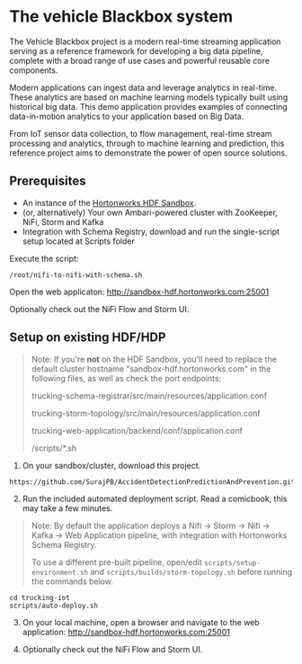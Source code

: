 # The vehicle Blackbox system

The Vehicle Blackbox project is a modern real-time streaming application serving as a reference framework for developing a big data pipeline, complete with a broad range of use cases and powerful reusable core components.

Modern applications can ingest data and leverage analytics in real-time.  These analytics are based on machine learning models typically built using historical big data.  This demo application provides examples of connecting data-in-motion analytics to your application based on Big Data.

From IoT sensor data collection, to flow management, real-time stream processing and analytics, through to machine learning and prediction, this reference project aims to demonstrate the power of open source solutions.

## Prerequisites

-   An instance of the [Hortonworks HDF Sandbox](#).
-   (or, alternatively) Your own Ambari-powered cluster with ZooKeeper, NiFi, Storm and Kafka
-   Integration with Schema Registry, download and run the single-script setup located at Scripts folder


Execute the script:
```
/root/nifi-to-nifi-with-schema.sh
```

Open the web applicaton: http://sandbox-hdf.hortonworks.com:25001

Optionally check out the NiFi Flow and Storm UI.

## Setup on existing HDF/HDP

> Note: If you're **not** on the HDF Sandbox, you'll need to replace the default cluster hostname "sandbox-hdf.hortonworks.com" in the following files, as well as check the port endpoints:
>
> trucking-schema-registrar/src/main/resources/application.conf
>
> trucking-storm-topology/src/main/resources/application.conf
>
> trucking-web-application/backend/conf/application.conf
>
> /scripts/*.sh

1.  On your sandbox/cluster, download this project.
```
https://github.com/SurajPB/AccidentDetectionPredictionAndPrevention.git
```

2.  Run the included automated deployment script.  Read a comicbook, this may take a few minutes.

> Note: By default the application deploys a Nifi -> Storm -> Nifi -> Kafka -> Web Application pipeline, with integration with Hortonworks Schema Registry.
>
> To use a different pre-built pipeline, open/edit `scripts/setup-environment.sh` and `scripts/builds/storm-topology.sh` before running the commands below.
```
cd trucking-iot
scripts/auto-deploy.sh
```

3.  On your local machine, open a browser and navigate to the web application: <http://sandbox-hdf.hortonworks.com:25001>

4.  Optionally check out the NiFi Flow and Storm UI. 
